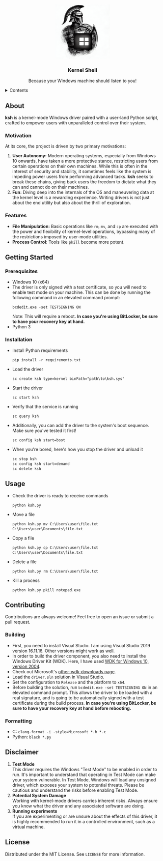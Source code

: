 <div align="center">
  <a href="https://github.com/apetenchea/ksh">
    <img src="media/logo.png" alt="Logo">
  </a>

<h3 align="center">Kernel Shell</h3>
  <p>
    Because your Windows machine should listen to you!
  </p>
</div>

<details>
  <summary>Contents</summary>
  <ol>
    <li>
      <a href="#about">About</a>
      <ul>
        <li><a href="#motivation">Motivation</a></li>
        <li><a href="#features">Features</a></li>
      </ul>
    </li>
    <li>
      <a href="#getting-started">Getting Started</a>
      <ul>
        <li><a href="#prerequisites">Prerequisites</a></li>
        <li><a href="#installation">Installation</a></li>
      </ul>
    </li>
    <li><a href="#usage">Usage</a></li>
    <li><a href="#contributing">Contributing</a></li>
      <ul>
        <li><a href="#building">Building</a></li>
        <li><a href="#formatting">Formatting</a></li>
      </ul>
    <li><a href="#disclaimer">Disclaimer</a></li>
    <li><a href="#license">License</a></li>
  </ol>
</details>

## About

**ksh** is a kernel-mode Windows driver paired with a user-land Python script,
crafted to empower users with unparalleled control over their system.

### Motivation
At its core, the project is driven by two primary motivations:
1. **User Autonomy:** Modern operating systems, especially from Windows 10 onwards,
    have taken a more protective stance, restricting users from certain operations
    on their own machines. While this is often in the interest of security and stability,
    it sometimes feels like the system is impeding power users from performing advanced tasks.
    **ksh** seeks to break these chains, giving back users the freedom to dictate what they
    can and cannot do on their machines.
2. **Fun:** Diving deep into the internals of the OS and maneuvering data at the kernel level
    is a rewarding experience. Writing drivers is not just about the end utility but also about
    the thrill of exploration.

### Features
- **File Manipulation:** Basic operations like `rm`, `mv`, and `cp` are executed with the power
    and flexibility of kernel-level operations, bypassing many of the restrictions imposed by
    user-mode utilities.
- **Process Control:** Tools like `pkill` become more potent.

## Getting Started

### Prerequisites
- Windows 10 (x64)
- The driver is only signed with a test certificate, so you will need to enable test mode
    on your machine. This can be done by running the following command in an elevated command prompt:
    ```
    bcdedit.exe -set TESTSIGNING ON
    ```
    Note: This will require a reboot. **In case you're using BitLocker, be sure to have your recovery key at hand.**
- Python 3

### Installation
- Install Python requirements
    ```shell
    pip install -r requirements.txt
    ```
- Load the driver
    ```shell
    sc create ksh type=kernel binPath="path\to\ksh.sys"
    ```
- Start the driver
    ```shell
    sc start ksh
    ```
- Verify that the service is running
    ```shell
    sc query ksh
    ```
- Additionally, you can add the driver to the system's boot sequence. Make sure you've tested it first!
    ```shell
    sc config ksh start=boot
    ```
- When you're bored, here's how you stop the driver and unload it
    ```shell
    sc stop ksh
    sc config ksh start=demand
    sc delete ksh
    ```

## Usage
- Check the driver is ready to receive commands
    ```shell
    python ksh.py
    ```
- Move a file
    ```shell
    python ksh.py mv C:\Users\user\file.txt C:\Users\user\Documents\file.txt
    ```
- Copy a file
    ```shell
    python ksh.py cp C:\Users\user\file.txt C:\Users\user\Documents\file.txt
    ```
- Delete a file
    ```shell
    python ksh.py rm C:\Users\user\file.txt
    ```
- Kill a process
    ```shell
    python ksh.py pkill notepad.exe
    ```

## Contributing

Contributions are always welcome! Feel free to open an issue or submit a pull request.

### Building
- First, you need to install Visual Studio. I am using Visual Studio 2019 version 16.11.16. Other versions might work as well. 
- In order to build the driver component, you also need to install the Windows Driver Kit (WDK).  Here, I have
  used [WDK for Windows 10, version 2004](https://go.microsoft.com/fwlink/?linkid=2128854).
- Check out Microsoft's
  [other-wdk-downloads page](https://learn.microsoft.com/en-us/windows-hardware/drivers/other-wdk-downloads).
- Load the `driver.sln` solution in Visual Studio.
- Set the configuration to `Release` and the platform to `x64`.
- Before building the solution, run `bcdedit.exe -set TESTSIGNING ON` in an elevated command prompt. This allows the
  driver to be loaded with a real signature, and is going to be automatically signed with a test certificate during the
  build process. **In case you're using BitLocker, be sure to have your recovery key at hand before rebooting.**

### Formatting
- C: `clang-format -i -style=Microsoft *.h *.c`
- Python: `black *.py`

## Disclaimer

1. **Test Mode**  
    This driver requires the Windows "Test Mode" to be enabled in order to run. It's important to understand
    that operating in Test Mode can make your system vulnerable. In Test Mode, Windows will load any unsigned driver,
    which exposes your system to potential threats. Please be cautious and understand the risks before enabling Test Mode.
2. **Potential System Damage**  
   Working with kernel-mode drivers carries inherent risks. Always ensure you know what the driver and any associated
   software are doing.
3. **Running experiments**  
   If you are experimenting or are unsure about the effects of this driver, it is highly recommended to run it in a
   controlled environment, such as a virtual machine.

## License
Distributed under the MIT License. See `LICENSE` for more information.